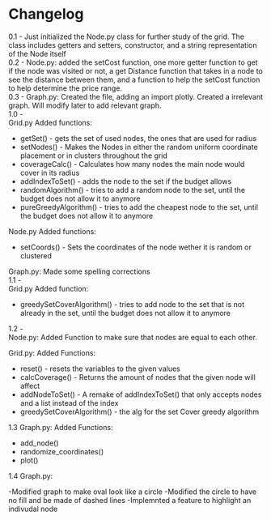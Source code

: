 # Changelog

0.1 - Just initialized the Node.py class for further study of the grid. The class includes getters and setters, constructor, and a string representation of the Node itself  
0.2 - Node.py: added the setCost function, one more getter function to get if the node was visited or not, a get Distance function that takes in a node to see the distance between them, and a function to help the setCost function to help determine the price range.  
0.3 - Graph.py: Created the file, adding an import plotly. Created a irrelevant graph. Will modify later to add relevant graph.  
1.0 -  
Grid.py Added functions:

- getSet() - gets the set of used nodes, the ones that are used for radius
- setNodes() - Makes the Nodes in either the random uniform coordinate placement or in clusters throughout the grid
- coverageCalc() - Calculates how many nodes the main node would cover in its radius
- addIndexToSet() - adds the node to the set if the budget allows
- randomAlgorithm() - tries to add a random node to the set, until the budget does not allow it to anymore
- pureGreedyAlgorithm() - tries to add the cheapest node to the set, until the budget does not allow it to anymore

Node.py Added functions:  

- setCoords() - Sets the coordinates of the node wether it is random or clustered

Graph.py: Made some spelling corrections  
1.1 -  
Grid.py Added function:

- greedySetCoverAlgorithm() - tries to add node to the set that is not already in the set, until the budget does not allow it to anymore

1.2 -  
Node.py:
Added Function to make sure that nodes are equal to each other.  

Grid.py: Added Functions:

- reset() - resets the variables to the given values
- calcCoverage() - Returns the amount of nodes that the given node will affect
- addNodeToSet() - A remake of addIndexToSet() that only accepts nodes and a list instead of the index
- greedySetCoverAlgorithm() - the alg for the set Cover greedy algorithm
  
1.3
Graph.py: Added Functions:

- add_node()
- randomize_coordinates()
- plot()

1.4
Graph.py:

-Modified graph to make oval look like a circle
-Modified the circle to have no fill and be made of dashed lines
-Implemnted a feature to highlight an indivudal node
